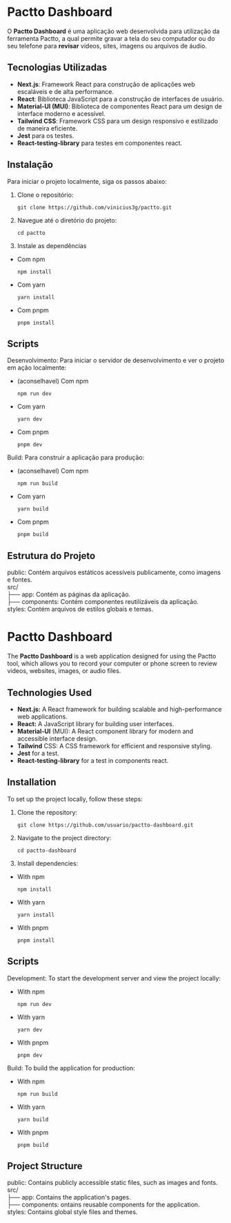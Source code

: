 # Pactto Dashboard

O **Pactto Dashboard** é uma aplicação web desenvolvida para utilização da ferramenta Pactto, a qual permite gravar a tela do seu computador ou do seu telefone para **revisar** vídeos, sites, imagens ou arquivos de áudio.

## Tecnologias Utilizadas

- **Next.js**: Framework React para construção de aplicações web escaláveis e de alta performance.
- **React**: Biblioteca JavaScript para a construção de interfaces de usuário.
- **Material-UI (MUI)**: Biblioteca de componentes React para um design de interface moderno e acessível.
- **Tailwind CSS**: Framework CSS para um design responsivo e estilizado de maneira eficiente.
- **Jest** para os testes.
- **React-testing-library** para testes em componentes react.

## Instalação

Para iniciar o projeto localmente, siga os passos abaixo:

1. Clone o repositório:

   ```
   git clone https://github.com/vinicius3g/pactto.git
   ```

2. Navegue até o diretório do projeto:
   ```
   cd pactto
   ```
3. Instale as dependências

- Com npm

  ```
  npm install
  ```

- Com yarn
  ```
  yarn install
  ```
- Com pnpm
  ```
  pnpm install
  ```

## Scripts

Desenvolvimento: Para iniciar o servidor de desenvolvimento e ver o projeto em ação localmente:

- (aconselhavel) Com npm
  ```
  npm run dev
  ```
- Com yarn
  ```
  yarn dev
  ```
- Com pnpm
  ```
  pnpm dev
  ```

Build: Para construir a aplicação para produção:

- (aconselhavel) Com npm
  ```
  npm run build
  ```
- Com yarn
  ```
  yarn build
  ```
- Com pnpm
  ```
  pnpm build
  ```

## Estrutura do Projeto

public: Contém arquivos estáticos acessíveis publicamente, como imagens e fontes.\
src/\
├── app: Contém as páginas da aplicação.\
├── components: Contém componentes reutilizáveis da aplicação.\
styles: Contém arquivos de estilos globais e temas. 


# Pactto Dashboard

The **Pactto Dashboard** is a web application designed for using the Pactto tool, which allows you to record your computer or phone screen to review videos, websites, images, or audio files.

## Technologies Used

- **Next.js:** A React framework for building scalable and high-performance web applications.
- **React:** A JavaScript library for building user interfaces.
- **Material-UI** (MUI): A React component library for modern and accessible interface design.
- **Tailwind** CSS: A CSS framework for efficient and responsive styling.
- **Jest** for a test.
- **React-testing-library** for a test in components react.

## Installation

To set up the project locally, follow these steps:

1. Clone the repository:

   ```
   git clone https://github.com/usuario/pactto-dashboard.git
   ```

2. Navigate to the project directory:
   ```
   cd pactto-dashboard
   ```
3. Install dependencies:

- With npm

  ```
  npm install
  ```

- With yarn
  ```
  yarn install
  ```
- With pnpm
  ```
  pnpm install
  ```

## Scripts

Development: To start the development server and view the project locally:

- With npm
  ```
  npm run dev
  ```
- With yarn
  ```
  yarn dev
  ```
- With pnpm
  ```
  pnpm dev
  ```

Build: To build the application for production:

- With npm
  ```
  npm run build
  ```
- With yarn
  ```
  yarn build
  ```
- With pnpm
  ```
  pnpm build
  ```

## Project Structure

public: Contains publicly accessible static files, such as images and fonts.\
src/\
├── app: Contains the application's pages.\
├── components: ontains reusable components for the application.\
styles: Contains global style files and themes. 

